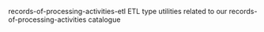 records-of-processing-activities-etl
ETL type utilities related to our records-of-processing-activities catalogue
